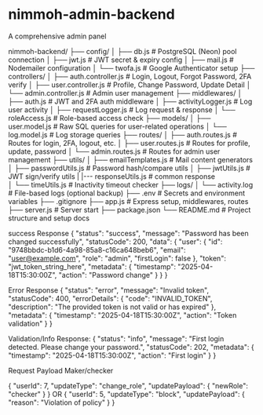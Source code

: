 # nimmoh-admin-backend
A comprehensive admin panel

nimmoh-backend/
├── config/
│   ├── db.js                 # PostgreSQL (Neon) pool connection
│   ├── jwt.js                # JWT secret & expiry config
│   ├── mail.js               # Nodemailer configuration
│   └── twofa.js              # Google Authenticator setup
├── controllers/
│   ├── auth.controller.js    # Login, Logout, Forgot Password, 2FA verify
│   ├── user.controller.js    # Profile, Change Password, Update Detail
│   └── admin.controller.js   # Admin user management
├── middlewares/
│   ├── auth.js               # JWT and 2FA auth middleware
│   ├── activityLogger.js     # Log user activity
│   ├── requestLogger.js      # Log request & response
│   └── roleAccess.js         # Role-based access check
├── models/
│   ├── user.model.js         # Raw SQL queries for user-related operations
│   └── log.model.js          # Log storage queries
├── routes/
│   ├── auth.routes.js        # Routes for login, 2FA, logout, etc.
│   ├── user.routes.js        # Routes for profile, update, password
│   └── admin.routes.js       # Routes for admin user management
├── utils/
│   ├── emailTemplates.js     # Mail content generators
│   ├── passwordUtils.js      # Password hash/compare utils
│   ├── jwtUtils.js           # JWT sign/verify utils
|   |--- responseUtils.js     # common response   
│   └── timeUtils.js          # Inactivity timeout checker
├── logs/
│   └── activity.log          # File-based logs (optional backup)
├── .env                      # Secrets and environment variables
├── .gitignore
├── app.js                    # Express setup, middlewares, routes
├── server.js                 # Server start
├── package.json
└── README.md                 # Project structure and setup docs

success Response
{
  "status": "success",
  "message": "Password has been changed successfully",
  "statusCode": 200,
  "data": {
    "user": {
      "id": "9748bbdc-b1d6-4a98-85a8-c16ca648beb6",
      "email": "user@example.com",
      "role": "admin",
      "firstLogin": false
    },
    "token": "jwt_token_string_here",
    "metadata": {
      "timestamp": "2025-04-18T15:30:00Z",
      "action": "Password change"
    }
  }
}

Error Response
{
  "status": "error",
  "message": "Invalid token",
  "statusCode": 400,
  "errorDetails": {
    "code": "INVALID_TOKEN",
    "description": "The provided token is not valid or has expired"
  },
  "metadata": {
    "timestamp": "2025-04-18T15:30:00Z",
    "action": "Token validation"
  }
}


Validation/Info Response:
{
  "status": "info",
  "message": "First login detected. Please change your password.",
  "statusCode": 202,
  "metadata": {
    "timestamp": "2025-04-18T15:30:00Z",
    "action": "First login"
  }
}


Request Payload
Maker/checker

{
  "userId": 7,
  "updateType": "change_role",
  "updatePayload": {
    "newRole": "checker"
  }
}
OR
{
  "userId": 5,
  "updateType": "block",
  "updatePayload": {
    "reason": "Violation of policy"
  }
}

